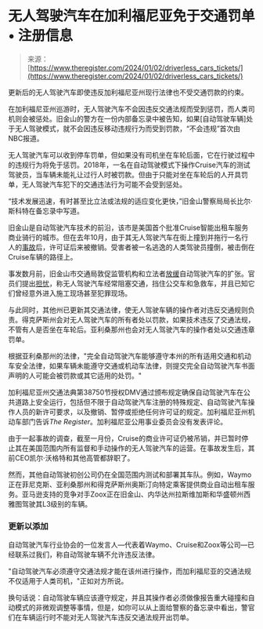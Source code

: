 <!--yml

类别：未分类

日期：2024年5月27日14:28:47

-->

# 无人驾驶汽车在加利福尼亚免于交通罚单 • 注册信息

> 来源：[https://www.theregister.com/2024/01/02/driverless_cars_tickets/](https://www.theregister.com/2024/01/02/driverless_cars_tickets/)

更新后的无人驾驶汽车即使违反加利福尼亚州现行法律也不受交通罚款的约束。

在加利福尼亚州巡游时，无人驾驶汽车不会因违反交通法规而受到惩罚，而人类司机则会被惩处。旧金山的警方在一份内部备忘录中被告知，如果[自动驾驶车辆]处于无人驾驶模式，就不会因违反移动违规行为而受到罚款，“不会违规”首次由NBC报道。

无人驾驶汽车可以收到停车罚单，但如果没有司机坐在车轮后面，它在行驶过程中的违规行为将免于惩罚。2018年，一名在自动驾驶模式下操作Cruise汽车的测试驾驶员，当车辆未能礼让过行人时被罚款。但由于只能对坐在车轮后的人开具罚单，无人驾驶汽车犯下的交通违法行为可能不会受到惩处。

“技术发展迅速，有时甚至比立法或法规的适应变化更快，”旧金山警察局局长比尔·斯科特在备忘录中写道。

旧金山是自动驾驶汽车技术的前沿，该市是美国首个批准Cruise智能出租车服务商业骑行的城市。但在去年10月，由于其无人驾驶汽车在街上撞到并拖行一名行人的[事故](https://www.theregister.com/2023/10/04/driverless_cruise_car_pedestrian/)后，许可证后来被撤销。受害者被一名逃逸的人类驾驶员撞倒，被击倒在Cruise车辆的路径上。

事发数月前，旧金山市交通局敦促监管机构和立法者[放缓](https://sfstandard.com/2023/07/19/san-francisco-transportation-agency-driverless-cars-expansion-slowdown/)自动驾驶汽车的扩张。官员们提出[担忧](https://www.theregister.com/2022/09/27/gm_cruise_robocar_safety_waiver/)，称无人驾驶汽车经常阻塞交通，挡住公交车和急救车，并且已知它们曾经意外进入施工现场甚至犯罪现场。

与此同时，其他州已更新其交通法律，使无人驾驶车辆的操作者对违反交通规则负责。得克萨斯州会对无人驾驶汽车的所有者处以罚款，如果技术违反了交通法规，不管有人是否坐在车轮后。亚利桑那州也会对无人驾驶汽车的操作者处以交通违章罚单。

根据亚利桑那州的法律，"完全自动驾驶汽车能够遵守本州的所有适用交通和机动车安全法律，如果车辆未能遵守交通或机动车法律，则提交完全自动驾驶汽车书面声明的人可能会被罚款或其它适用的处罚。"

加利福尼亚州交通法典第38750节授权DMV通过颁布规定确保自动驾驶汽车在公共道路上安全运行，包括但不限于自动驾驶汽车注册的特殊规定、自动驾驶汽车操作人员的新许可要求，以及撤销、暂停或拒绝任何许可证的规定。加利福尼亚州机动车部门告诉*The Register*。加利福尼亚公用事业委员会没有发表评论。

由于一起事故的调查，截至一月份，Cruise的商业许可证仍被吊销，并已暂时停止其在美国范围内所有监督和手动操作的无人驾驶汽车的运营。在事故发生后，其前CEO凯尔·沃格特和其他高管都辞职了。

然而，其他自动驾驶初创公司仍在全国范围内测试和部署其车队。例如，Waymo正在菲尼克斯、亚利桑那州和得克萨斯州奥斯汀向特定乘客提供商业自动出租车服务。亚马逊支持的竞争对手Zoox正在旧金山、内华达州拉斯维加斯和华盛顿州西雅图驾驶其L3级别的车辆。

### 更新以添加

自动驾驶汽车行业协会的一位发言人—代表着Waymo、Cruise和Zoox等公司—已经联系过我们，称自动驾驶车辆不允许违反法律。

"自动驾驶汽车必须遵守交通法规才能在该州进行操作，而加利福尼亚的交通法规不仅适用于人类司机，"正如对方所说。

换句话说：自动驾驶车辆应该遵守规定，并且其操作者必须做像报告重大碰撞和自动模式的非微观调整等事情，但是，如你可以从上面给警察的备忘录中看出，警官们在车辆运行时不能对无人驾驶汽车违反交通法规开出罚单。

